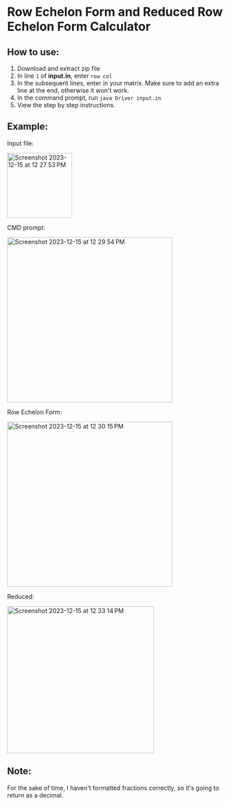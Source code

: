 # Row Echelon Form and Reduced Row Echelon Form Calculator



## How to use:

1. Download and extract zip file
2. In line `1` of **input.in**, enter `row col`
3. In the subsequent lines, enter in your matrix. Make sure to add an extra line at the end, otherwise it won't work.
5. In the command prompt, run `java Driver input.in`
6. View the step by step instructions.

## Example:

Input file:

<img width="151" alt="Screenshot 2023-12-15 at 12 27 53 PM" src="https://github.com/ayushsawnani/RREFCalculator/assets/81490699/ebd9b641-da2c-4b40-af72-e2ee1aaea408">

CMD prompt:


<img width="384" alt="Screenshot 2023-12-15 at 12 29 54 PM" src="https://github.com/ayushsawnani/RREFCalculator/assets/81490699/c719c052-fc8e-49da-921d-50adfbb23f03">


Row Echelon Form:

<img width="384" alt="Screenshot 2023-12-15 at 12 30 15 PM" src="https://github.com/ayushsawnani/RREFCalculator/assets/81490699/1f246c74-eeb2-4993-9dc3-807938a13ddf">

Reduced:

<img width="342" alt="Screenshot 2023-12-15 at 12 33 14 PM" src="https://github.com/ayushsawnani/RREFCalculator/assets/81490699/15d70131-dd35-441a-a592-5cc94c46c5ec">


## Note:
For the sake of time, I haven't formatted fractions correctly, so it's going to return as a decimal.



